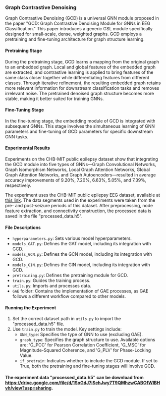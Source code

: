 ### Graph Contrastive Denoising

Graph Contrastive Denoising (GCD) is a universal GNN module proposed in the paper "GCD: Graph Contrastive Denoising Module for GNNs in EEG Classification." This paper introduces a generic GSL module specifically designed for small-scale, dense, weighted graphs. GCD employs a pretraining and fine-tuning architecture for graph structure learning. 

#### Pretraining Stage
During the pretraining stage, GCD learns a mapping from the original graph to an embedded graph. Local and global features of the embedded graph are extracted, and contrastive learning is applied to bring features of the same class closer together while differentiating features from different classes. Through iterative refinement, the resulting embedded graph retains more relevant information for downstream classification tasks and removes irrelevant noise. The pretrained denoised graph structure becomes more stable, making it better suited for training GNNs.

#### Fine-Tuning Stage
In the fine-tuning stage, the embedding module of GCD is integrated with subsequent GNNs. This stage involves the simultaneous learning of GNN parameters and fine-tuning of GCD parameters for specific downstream GNN tasks.

#### Experimental Results
Experiments on the CHB-MIT public epilepsy dataset show that integrating the GCD module into five types of GNNs—Graph Convolutional Networks, Graph Isomorphism Networks, Local Graph Attention Networks, Global Graph Attention Networks, and Graph Autoencoders—resulted in average accuracy improvements of 9.20%, 7.20%, 6.63%, 5.05%, and 7.39%, respectively.

The experiment uses the CHB-MIT public epilepsy EEG dataset, available at [this link](https://physionet.org/content/chbmit/1.0.0/). The data segments used in the experiments were taken from the pre- and post-seizure periods of this dataset. After preprocessing, node feature extraction, and connectivity construction, the processed data is saved in the file "processed_data.h5".

#### File Descriptions
- `hyperparameters.py`: Sets various model hyperparameters.
- `models_GAT.py`: Defines the GAT model, including its integration with GCD.
- `models_GCN.py`: Defines the GCN model, including its integration with GCD.
- `models_GIN.py`: Defines the GIN model, including its integration with GCD.
- `pretraining.py`: Defines the pretraining module for GCD.
- `train.py`: Guides the training process.
- `utils.py`: Imports and processes data.
- `GAE` folder: Contains the implementation of GAE processes, as GAE follows a different workflow compared to other models.

#### Running the Experiment
1. Set the correct dataset path in `utils.py` to import the "processed_data.h5" file.
2. Use `train.py` to train the model. Key settings include:
   - `GNN_type`: Specifies the type of GNN to use (excluding GAE).
   - `graph_type`: Specifies the graph structure to use. Available options are: 'G_PCC' for Pearson Correlation Coefficient, 'G_MSC' for Magnitude-Squared Coherence, and 'G_PLV' for Phase-Locking Value.
   - `if_pretrain`: Indicates whether to include the GCD module. If set to True, both the pretraining and fine-tuning stages will involve GCD.
  

#### The experiment data "processed_data.h5" can be download from https://drive.google.com/file/d/1SoGdJ7iSehJwy7T9QMhzwCABOfWlBHvh/view?usp=sharing.
